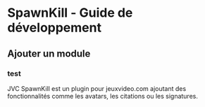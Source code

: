 SpawnKill - Guide de développement
=========

Ajouter un module
-----------------

### test

JVC SpawnKill est un plugin pour jeuxvideo.com ajoutant des fonctionnalités comme les avatars, les citations ou les signatures.
